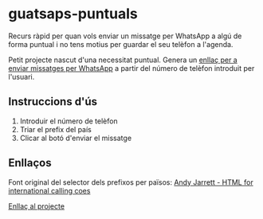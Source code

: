 # guatsaps-puntuals
Recurs ràpid per quan vols enviar un missatge per WhatsApp a algú de forma puntual i no tens motius per guardar el seu telèfon a l'agenda.

Petit projecte nascut d'una necessitat puntual. Genera un [enllaç per a enviar missatges per WhatsApp](https://faq.whatsapp.com/general/chats/how-to-use-click-to-chat/?lang=kk) a partir del número de telèfon introduit per l'usuari.

## Instruccions d'ús

1. Introduir el número de telèfon
2. Triar el prefix del país
3. Clicar al botó d'enviar el missatge

## Enllaços

Font original del selector dels prefixos per països: [Andy Jarrett - HTML for international calling coes](https://gist.github.com/andyj/7108917)

[Enllaç al projecte](https://jomorespi.github.io/guatsaps-puntuals/index.html)